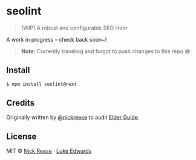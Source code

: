 # seolint

> (WIP) A robust and configurable SEO linter

A work in progress – check back soon~!

> **Note:** Currently traveling and forgot to push changes to this repo :sweat_smile:

## Install

```sh
$ npm install seolint@next
```

## Credits

Originally written by [@nickreese](https://github.com/nickreese) to audit [Elder Guide](https://elderguide.com/).

## License

MIT © [Nick Reese](https://nicholasreese.com) · [Luke Edwards](https://lukeed.com)
